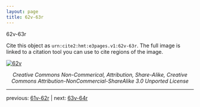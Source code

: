```yaml
---
layout: page
title: 62v-63r
---
```


62v-63r

Cite this object as `urn:cite2:hmt:e3pages.v1:62v-63r`.  The full image is linked to a citation tool you can use to cite regions of the image.

[![62v](http://www.homermultitext.org/iipsrv?IIIF=/project/homer/pyramidal/deepzoom/hmt/e3bifolio/v1/E3_62v_63r.tif/full/800,/0/default.jpg)](http://www.homermultitext.org/ict2/?urn=urn:cite2:hmt:e3bifolio.v1:E3_62v_63r) 

<p style="text-align: center; font-style: italic;">Creative Commons Non-Commerical, Attribution, Share-Alike, Creative Commons Attribution-NonCommercial-ShareAlike 3.0 Unported License</p>

---

previous: [61v-62r](../61v-62r/) | next: [63v-64r](../63v-64r/)